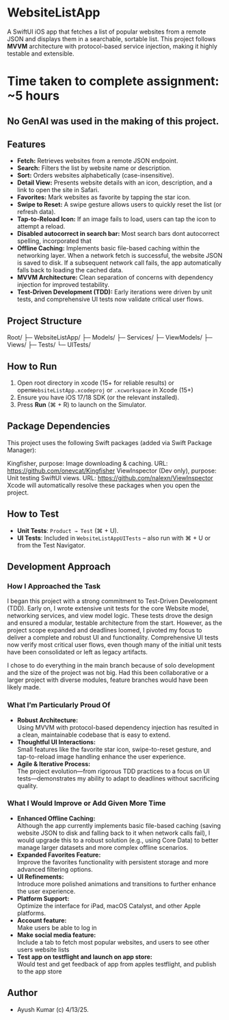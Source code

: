 # WebsiteListApp

A SwiftUI iOS app that fetches a list of popular websites from a remote JSON and displays them in a searchable, sortable list. This project follows **MVVM** architecture with protocol-based service injection, making it highly testable and extensible.
# Time taken to complete assignment: ~5 hours
## No GenAI was used in the making of this project. 

## Features

- **Fetch:** Retrieves websites from a remote JSON endpoint.
- **Search:** Filters the list by website name or description.
- **Sort:** Orders websites alphabetically (case-insensitive).
- **Detail View:** Presents website details with an icon, description, and a link to open the site in Safari.
- **Favorites:** Mark websites as favorite by tapping the star icon.
- **Swipe to Reset:** A swipe gesture allows users to quickly reset the list (or refresh data).
- **Tap-to-Reload Icon:** If an image fails to load, users can tap the icon to attempt a reload.
- **Disabled autocorrect in search bar:** Most search bars dont autocorrect spelling, incorporated that
- **Offline Caching:** Implements basic file-based caching within the networking layer. When a network fetch is successful, the website JSON is saved to disk. If a subsequent network call fails, the app automatically falls back to loading the cached data.
- **MVVM Architecture:** Clean separation of concerns with dependency injection for improved testability.
- **Test-Driven Development (TDD):** Early iterations were driven by unit tests, and comprehensive UI tests now validate critical user flows.

## Project Structure
Root/ ├─ WebsiteListApp/ ├─ Models/ ├─ Services/ ├─ ViewModels/ ├─ Views/ ├─ Tests/ └─ UITests/

## How to Run

1. Open root directory in xcode (15+ for reliable results) or open`WebsiteListApp.xcodeproj` or `.xcworkspace` in Xcode (15+) 
2. Ensure you have iOS 17/18 SDK (or the relevant installed).
3. Press **Run** (⌘ + R) to launch on the Simulator.

## Package Dependencies ##

This project uses the following Swift packages (added via Swift Package Manager):

Kingfisher, purpose: Image downloading & caching. URL: https://github.com/onevcat/Kingfisher
ViewInspector (Dev only), purpose: Unit testing SwiftUI views. URL: https://github.com/nalexn/ViewInspector
Xcode will automatically resolve these packages when you open the project.

## How to Test

- **Unit Tests**: `Product → Test` (⌘ + U).
- **UI Tests**: Included in `WebsiteListAppUITests` – also run with ⌘ + U or from the Test Navigator.

## Development Approach

### How I Approached the Task

I began this project with a strong commitment to Test-Driven Development (TDD). Early on, I wrote extensive unit tests for the core Website model, networking services, and view model logic. These tests drove the design and ensured a modular, testable architecture from the start. However, as the project scope expanded and deadlines loomed, I pivoted my focus to deliver a complete and robust UI and functionality. Comprehensive UI tests now verify most critical user flows, even though many of the initial unit tests have been consolidated or left as legacy artifacts.

I chose to do everything in the main branch because of solo development and the size of the project was not big. Had this been collaborative or a larger project with diverse modules, feature branches would have been likely made.

### What I’m Particularly Proud Of

- **Robust Architecture:**  
  Using MVVM with protocol-based dependency injection has resulted in a clean, maintainable codebase that is easy to extend.
- **Thoughtful UI Interactions:**  
  Small features like the favorite star icon, swipe-to-reset gesture, and tap-to-reload image handling enhance the user experience.
- **Agile & Iterative Process:**  
  The project evolution—from rigorous TDD practices to a focus on UI tests—demonstrates my ability to adapt to deadlines without sacrificing quality.

### What I Would Improve or Add Given More Time

- **Enhanced Offline Caching:**  
  Although the app currently implements basic file-based caching (saving website JSON to disk and falling back to it when network calls fail), I would upgrade this to a robust solution (e.g., using Core Data) to better manage larger datasets and more complex offline scenarios.
- **Expanded Favorites Feature:**  
  Improve the favorites functionality with persistent storage and more advanced filtering options.
- **UI Refinements:**  
  Introduce more polished animations and transitions to further enhance the user experience.
- **Platform Support:**  
  Optimize the interface for iPad, macOS Catalyst, and other Apple platforms.
- **Account feature:**  
  Make users be able to log in
- **Make social media feature:**  
  Include a tab to fetch most popular websites, and users to see other users website lists
- **Test app on testflight and launch on app store:**  
  Would test and get feedback of app from apples testflight, and publish to the app store

## Author

- Ayush Kumar (c) 4/13/25.
